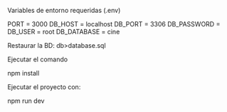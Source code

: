 Variables de entorno requeridas (.env)


PORT = 3000
DB_HOST = localhost
DB_PORT = 3306
DB_PASSWORD =
DB_USER = root
DB_DATABASE = cine


Restaurar la BD: db>database.sql

Ejecutar el comando

npm install


Ejecutar el proyecto con:

npm run dev